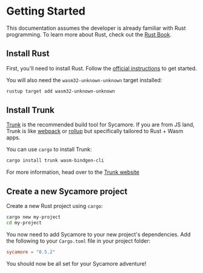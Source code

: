 # Getting Started

This documentation assumes the developer is already familiar with Rust programming. To learn more
about Rust, check out the [Rust Book](https://doc.rust-lang.org/stable/book/).

## Install Rust

First, you'll need to install Rust. Follow the
[official instructions](https://www.rust-lang.org/tools/install) to get started.

You will also need the `wasm32-unknown-unknown` target installed:

```bash
rustup target add wasm32-unknown-unknown
```

## Install Trunk

[Trunk](https://trunkrs.dev) is the recommended build tool for Sycamore. If you are from JS land,
Trunk is like [webpack](https://webpack.js.org/) or [rollup](https://rollupjs.org/) but specifically
tailored to Rust + Wasm apps.

You can use `cargo` to install Trunk:

```bash
cargo install trunk wasm-bindgen-cli
```

For more information, head over to the [Trunk website](https://trunkrs.dev)

## Create a new Sycamore project

Create a new Rust project using `cargo`:

```bash
cargo new my-project
cd my-project
```

You now need to add Sycamore to your new project's dependencies. Add the following to your
`Cargo.toml` file in your project folder:

```toml
sycamore = "0.5.2"
```

You should now be all set for your Sycamore adventure!
